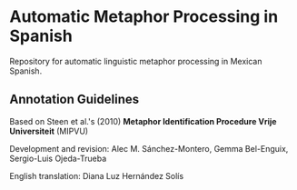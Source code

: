 # Automatic Metaphor Processing in Spanish
Repository for automatic linguistic metaphor processing in Mexican Spanish.


## Annotation Guidelines
Based on Steen et al.'s (2010) **Metaphor Identification Procedure Vrije Universiteit** (MIPVU)

Development and revision: Alec M. Sánchez-Montero, Gemma Bel-Enguix, Sergio-Luis Ojeda-Trueba

English translation: Diana Luz Hernández Solís
